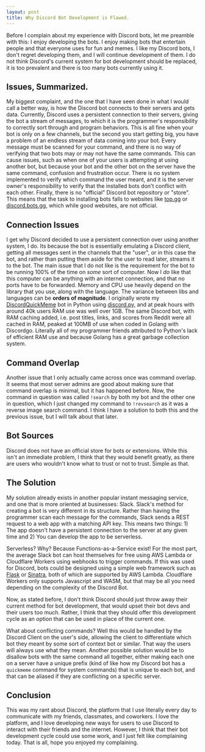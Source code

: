 ```yaml
---
layout: post
title: Why Discord Bot Development is Flawed.
---
```


Before I complain about my experience with Discord bots, let me preamble with this: I enjoy developing the bots. I enjoy making bots that entertain people and that everyone uses for fun and memes. I like my Discord bots, I don't regret developing them, and I will continue development of them. I do not think Discord's current system for bot development should be replaced, it is too prevalent and there is too many bots currently using it.

## Issues, Summarized.

My biggest complaint, and the one that I have seen done in what I would call a better way, is how the Discord bot connects to their servers and gets data. Currently, Discord uses a persistent connection to their servers, giving the bot a stream of messages, to which it is the programmer's responsibility to correctly sort through and program behaviors. This is all fine when your bot is only on a few channels, but the second you start getting big, you have a problem of an endless stream of data coming into your bot. Every message must be scanned for your command, and there is no way of verifying that two bots may or may not have the same commands. This can cause issues, such as when one of your users is attempting at using another bot, but because your bot and the other bot on the server have the same command, confusion and frustration occur. There is no system implemented to verify which command the user meant, and it is the server owner's responsibility to verify that the installed bots don't conflict with each other. Finally, there is no "official" Discord bot repository or "store". This means that the task to installing bots falls to websites like [top.gg](https://top.gg/) or [discord.bots.gg](https://discord.bots.gg/), which while good websites, are not official. 

## Connection Issues

I get why Discord decided to use a persistent connection over using another system, I do. Its because the bot is essentially emulating a Discord client, getting all messages sent in the channels that the "user", or in this case the bot, and rather than putting them aside for the user to read later, streams it to the bot. The main issue that I do not like is the requirement for the bot to be running 100% of the time on *some* sort of computer. Now I *do* like that this computer can be anything with an internet connection, and that no ports have to be forwarded. Memory and CPU use heavily depend on the library that you use, along with the language. The variance between libs and languages can be **orders of magnitude**. I originally wrote my [DiscordQuickMeme](https://github.com/chand1012/Discord-Quick-Meme) bot in Python using [discord.py](https://discordpy.readthedocs.io/en/latest/), and at peak hours with around 40k users RAM use was well over 1GB. The same Discord bot, with RAM caching added, i.e. post titles, links, and scores from Reddit were all cached in RAM, peaked at 100MB of use when coded in Golang with Discordgo. Literally all of my programmer friends attributed to Python's lack of efficient RAM use and because Golang has a great garbage collection system. 

## Command Overlap

Another issue that I only actually came across once was command overlap. It seems that most server admins are good about making sure that command overlap is minimal, but it has happened before. Now, the command in question was called `!search` by both my bot and the other one in question, which I just changed my command to `!revsearch` as it was a reverse image search command. I think I have a solution to both this and the previous issue, but I will talk about that later.

## Bot Sources

Discord does not have an official store for bots or extensions. While this isn't an immediate problem, I think that they would benefit greatly, as there are users who wouldn't know what to trust or not to trust. Simple as that. 

## The Solution

My solution already exists in another popular instant messaging service, and one that is more oriented at businesses: Slack. Slack's method for creating a bot is very different in its structure. Rather than having the programmer scan each message for the commands, Slack sends a REST request to a web app with a matching API key. This means two things: 1) The app doesn't have a persistent connection to the server at any given time and 2) You can develop the app to be serverless. 

Serverless? Why? Because Functions-as-a-Service exist! For the most part, the average Slack bot can host themselves for free using AWS Lambda or Cloudflare Workers using webhooks to trigger commands. If this was used for Discord, bots could be designed using a simple web framework such as [Flask](https://flask.palletsprojects.com/en/1.1.x/) or [Sinatra](sinatrarb.com), both of which are supported by AWS Lambda. Cloudflare Workers only supports Javascript and WASM, but that may be all you need depending on the complexity of the Discord Bot. 

Now, as stated before, I don't think Discord should just throw away their current method for bot development, that would upset their bot devs and their users too much. Rather, I think that they should offer this development cycle as an option that can be used in place of the current one. 

What about conflicting commands? Well this would be handled by the Discord Client on the user's side, allowing the client to differentiate which bot they meant by some sort of context bot or similar. That way the users will always use what they mean. Another possible solution would be to disallow bots with the same command all together, either making each one on a server have a unique prefix (kind of like how my Discord bot has a `quickmeme` command for system commands) that is unique to each bot, and that can be aliased if they are conflicting on a specific server.

## Conclusion

This was my rant about Discord, the platform that I use literally every day to communicate with my friends, classmates, and coworkers. I love the platform, and I love developing new ways for users to use Discord to interact with their friends and the internet. However, I think that their bot development cycle could use some work, and I just felt like complaining today. That is all, hope you enjoyed my complaining.
